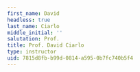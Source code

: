 ```yaml
---
first_name: David
headless: true
last_name: Ciarlo
middle_initial: ''
salutation: Prof.
title: Prof. David Ciarlo
type: instructor
uid: 7815d8fb-b99d-0814-a595-0b7fc740b5f4
---
```

